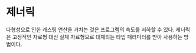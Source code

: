 # 제너릭

다형성으로 인한 캐스팅 연산을 거치는 것은 프로그램의 속도를 저하할 수 있다. 제너릭은 고정적인 자료형 대신 실제 자료형으로 대체되는 타입 패러미터를 받아 사용하는 방법이다.

